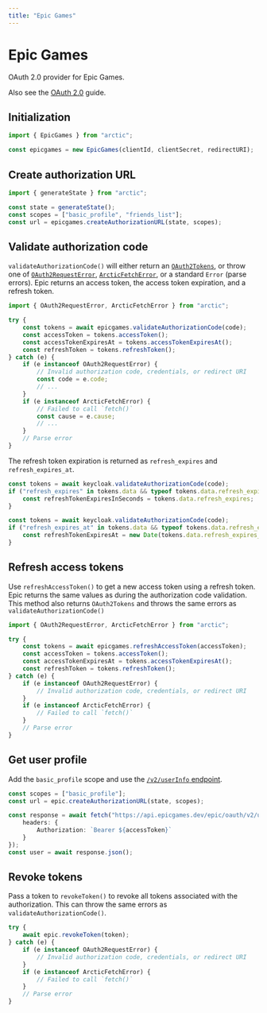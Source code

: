 ```yaml
---
title: "Epic Games"
---
```


# Epic Games

OAuth 2.0 provider for Epic Games.

Also see the [OAuth 2.0](/guides/oauth2) guide.

## Initialization

```ts
import { EpicGames } from "arctic";

const epicgames = new EpicGames(clientId, clientSecret, redirectURI);
```

## Create authorization URL

```ts
import { generateState } from "arctic";

const state = generateState();
const scopes = ["basic_profile", "friends_list"];
const url = epicgames.createAuthorizationURL(state, scopes);
```

## Validate authorization code

`validateAuthorizationCode()` will either return an [`OAuth2Tokens`](/reference/main/OAuth2Tokens), or throw one of [`OAuth2RequestError`](/reference/main/OAuth2RequestError), [`ArcticFetchError`](/reference/main/ArcticFetchError), or a standard `Error` (parse errors). Epic returns an access token, the access token expiration, and a refresh token.

```ts
import { OAuth2RequestError, ArcticFetchError } from "arctic";

try {
	const tokens = await epicgames.validateAuthorizationCode(code);
	const accessToken = tokens.accessToken();
	const accessTokenExpiresAt = tokens.accessTokenExpiresAt();
	const refreshToken = tokens.refreshToken();
} catch (e) {
	if (e instanceof OAuth2RequestError) {
		// Invalid authorization code, credentials, or redirect URI
		const code = e.code;
		// ...
	}
	if (e instanceof ArcticFetchError) {
		// Failed to call `fetch()`
		const cause = e.cause;
		// ...
	}
	// Parse error
}
```

The refresh token expiration is returned as `refresh_expires` and `refresh_expires_at`.

```ts
const tokens = await keycloak.validateAuthorizationCode(code);
if ("refresh_expires" in tokens.data && typeof tokens.data.refresh_expires === "number") {
	const refreshTokenExpiresInSeconds = tokens.data.refresh_expires;
}
```

```ts
const tokens = await keycloak.validateAuthorizationCode(code);
if ("refresh_expires_at" in tokens.data && typeof tokens.data.refresh_expires_at === "string") {
	const refreshTokenExpiresAt = new Date(tokens.data.refresh_expires_at);
}
```

## Refresh access tokens

Use `refreshAccessToken()` to get a new access token using a refresh token. Epic returns the same values as during the authorization code validation. This method also returns `OAuth2Tokens` and throws the same errors as `validateAuthorizationCode()`

```ts
import { OAuth2RequestError, ArcticFetchError } from "arctic";

try {
	const tokens = await epicgames.refreshAccessToken(accessToken);
	const accessToken = tokens.accessToken();
	const accessTokenExpiresAt = tokens.accessTokenExpiresAt();
	const refreshToken = tokens.refreshToken();
} catch (e) {
	if (e instanceof OAuth2RequestError) {
		// Invalid authorization code, credentials, or redirect URI
	}
	if (e instanceof ArcticFetchError) {
		// Failed to call `fetch()`
	}
	// Parse error
}
```

## Get user profile

Add the `basic_profile` scope and use the [`/v2/userInfo` endpoint](https://dev.epicgames.com/docs/epic-account-services/getting-started#endpoints).

```ts
const scopes = ["basic_profile"];
const url = epic.createAuthorizationURL(state, scopes);
```

```ts
const response = await fetch("https://api.epicgames.dev/epic/oauth/v2/userInfo", {
	headers: {
		Authorization: `Bearer ${accessToken}`
	}
});
const user = await response.json();
```

## Revoke tokens

Pass a token to `revokeToken()` to revoke all tokens associated with the authorization. This can throw the same errors as `validateAuthorizationCode()`.

```ts
try {
	await epic.revokeToken(token);
} catch (e) {
	if (e instanceof OAuth2RequestError) {
		// Invalid authorization code, credentials, or redirect URI
	}
	if (e instanceof ArcticFetchError) {
		// Failed to call `fetch()`
	}
	// Parse error
}
```
